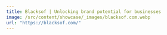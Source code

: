 ```yaml
---
title: Blacksof | Unlocking brand potential for businesses
image: /src/content/showcase/_images/blacksof.com.webp
url: "https://blacksof.com/"
---
```


